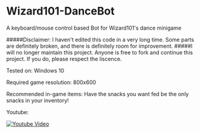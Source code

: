 # Wizard101-DanceBot
A keyboard/mouse control based Bot for Wizard101's dance minigame

#####Disclaimer: I haven't edited this code in a very long time. Some parts are definitely broken, and there is definitely room for improvement.
#####I will no longer maintain this project. Anyone is free to fork and continue this project. If you do, please respect the liscence.

Tested on: Windows 10

Required game resolution: 800x600

Recommended in-game items: Have the snacks you want fed be the only snacks in your inventory!

Youtube:

[![Youtube Video](http://img.youtube.com/vi/sF2UW-xGq4w/0.jpg)](http://www.youtube.com/watch?v=sF2UW-xGq4w)
